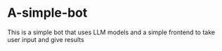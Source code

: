 # A-simple-bot
This is a simple bot that uses LLM models and a simple frontend to take user input and give results

